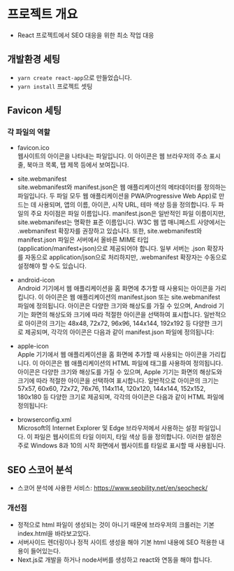# 프로젝트 개요

- React 프로젝트에서 SEO 대응을 위한 최소 작업 대응

## 개발환경 세팅

- `yarn create react-app`으로 만들었습니다.
- `yarn install` 프로젝트 셋팅

## Favicon 세팅

### 각 파일의 역할

- favicon.ico  
  웹사이트의 아이콘을 나타내는 파일입니다. 이 아이콘은 웹 브라우저의 주소 표시줄, 북마크 목록, 탭 제목 등에서 보여집니다.

- site.webmanifest  
  site.webmanifest와 manifest.json은 웹 애플리케이션의 메타데이터를 정의하는 파일입니다. 두 파일 모두 웹 애플리케이션을 PWA(Progressive Web App)로 만드는 데 사용되며, 앱의 이름, 아이콘, 시작 URL, 테마 색상 등을 정의합니다.
  두 파일의 주요 차이점은 파일 이름입니다. manifest.json은 일반적인 파일 이름이지만, site.webmanifest는 명확한 표준 이름입니다. W3C 웹 앱 매니페스트 사양에서는 .webmanifest 확장자를 권장하고 있습니다.
  또한, site.webmanifest와 manifest.json 파일은 서버에서 올바른 MIME 타입(application/manifest+json)으로 제공되어야 합니다. 일부 서버는 .json 확장자를 자동으로 application/json으로 처리하지만, .webmanifest 확장자는 수동으로 설정해야 할 수도 있습니다.

- android-icon  
  Android 기기에서 웹 애플리케이션을 홈 화면에 추가할 때 사용되는 아이콘을 가리킵니다. 이 아이콘은 웹 애플리케이션의 manifest.json 또는 site.webmanifest 파일에 정의됩니다.
  아이콘은 다양한 크기와 해상도를 가질 수 있으며, Android 기기는 화면의 해상도와 크기에 따라 적절한 아이콘을 선택하여 표시합니다. 일반적으로 아이콘의 크기는 48x48, 72x72, 96x96, 144x144, 192x192 등 다양한 크기로 제공되며, 각각의 아이콘은 다음과 같이 manifest.json 파일에 정의됩니다:

- apple-icon  
  Apple 기기에서 웹 애플리케이션을 홈 화면에 추가할 때 사용되는 아이콘을 가리킵니다. 이 아이콘은 웹 애플리케이션의 HTML 파일에 <link> 태그를 사용하여 정의됩니다.
  아이콘은 다양한 크기와 해상도를 가질 수 있으며, Apple 기기는 화면의 해상도와 크기에 따라 적절한 아이콘을 선택하여 표시합니다. 일반적으로 아이콘의 크기는 57x57, 60x60, 72x72, 76x76, 114x114, 120x120, 144x144, 152x152, 180x180 등 다양한 크기로 제공되며, 각각의 아이콘은 다음과 같이 HTML 파일에 정의됩니다:

- browserconfig.xml  
  Microsoft의 Internet Explorer 및 Edge 브라우저에서 사용하는 설정 파일입니다. 이 파일은 웹사이트의 타일 이미지, 타일 색상 등을 정의합니다. 이러한 설정은 주로 Windows 8과 10의 시작 화면에서 웹사이트를 타일로 표시할 때 사용됩니다.

## SEO 스코어 분석

- 스코어 분석에 사용한 서비스: https://www.seobility.net/en/seocheck/

### 개선점

- 정적으로 html 파일이 생성되는 것이 아니기 때문에 브라우저의 크롤러는 기본 index.html을 바라보고있다.
- 서버사이드 렌더링이나 정적 사이트 생성을 해야 기본 html 내용에 SEO 적용한 내용이 들어있는다.
- Next.js로 개발을 하거나 node서버를 생성하고 react와 연동을 해야 합니다.
